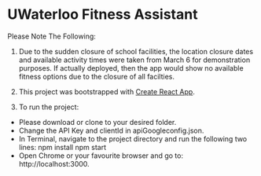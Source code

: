 # UWaterloo Fitness Assistant

Please Note The Following: 

1. Due to the sudden closure of school facilities, the location closure dates and available activity times were taken from March 6 for demonstration purposes. If actually deployed, then the app would show no available fitness options due to the closure of all facilties. 

2. This project was bootstrapped with [Create React App](https://github.com/facebook/create-react-app).

3. To run the project:
- Please download or clone to your desired folder. 
- Change the API Key and clientId in apiGoogleconfig.json.
- In Terminal, navigate to the project directory and run the following two lines: 
    npm install
    npm start
- Open Chrome or your favourite browser and go to: http://localhost:3000.